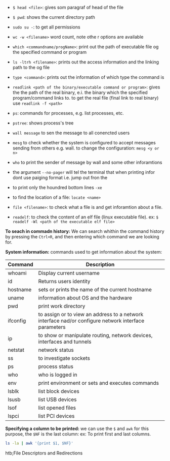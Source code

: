 - `$ head <file>`: gives som paragraf of head of the file
- `$ pwd`: shows the current directory path
- `sudo su -`: to get all permissions
- `wc -w <filename>` word count, note othe r options are available
- `which <commandname/progName>`: print out the path of executable file og the specified command or program

- `ls -ltrh <filename>`: prints out the access information and the linking path to the og file
- `type <command>`: prints out the information of which type the command is

- `readlink <path of the binary/executable command or program>`: gives the the path of the real binary, e.i. the binary which the specified program/command links to.
  to get the real file (final link to real binary) use `readlink -f <path>`

- `ps`: commands for processes, e.g. list processes, etc.

- `pstree`: shows process's tree

- `wall message` to sen the message to all conencted users
- `mesg` to check whether the system is configured to accept messages sending from others e.g. wall. to change the configuration: `mesg <y or n>`

- `who` to print the sender of message by wall and some other inforamtions

- the argument `--no-pager` will tel the terminal that when printing infor dont use paiging format i.e. jump out fron the

- to print only the houndred bottom lines `-xe`

- to find the location of a file: `locate <name>`

- `file <filename>`: to check what a file is and get inforamtion about a file.

- `readelf`: to check the content of an elf file (linux executable file). 
ex: `$ readelf -Wl <path of the executable elf file>`



**To seach in commadn history:** We can search whithin the command history by pressing the `Ctrl+R`, and then entering which command we are looking for.


**System information:** commands used to get information about the system: 

|Command|Description|
|-------|-----------|
| whoami| Display current username|
| id    | Returns users identity |
| hostname| sets or prints the name of the current hostname|
| uname| information about OS and the hardware|
| pwd| print work directory|
| ifconfig| to assign or to view an address to a network interface nad/or configure network interface parameters|
|ip| to show or manipulate routing, network devices, interfaces and tunnels|
| netstat| network status|
|ss| to investigate sockets|
| ps | process status|
| who| who is logged in |
|env| print environment or sets and executes commands|
|lsblk| list block devices|
|lsusb| list USB devices|
|lsof| list opened files|
|lspci| list PCI devices |


**Specifying a column to be printed:** we can use the `$` and `awk` for this purpose, the `$NF` is the last column: 
ex: To print first and last columns. 
```sh
ls -la | awk '{print $1, $NF}'
``` 



htb;File Descriptors and Redirections
